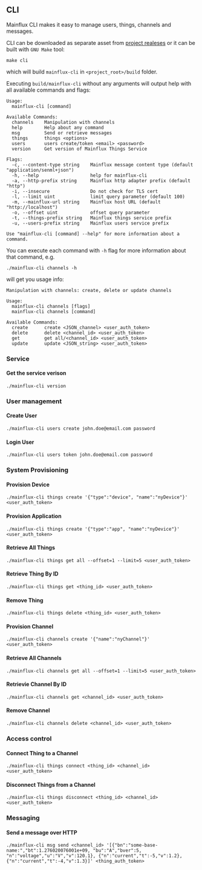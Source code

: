 ## CLI

Mainflux CLI makes it easy to manage users, things, channels and messages.

CLI can be downloaded as separate asset from [project realeses](https://github.com/mainflux/mainflux/releases) or it can be built with `GNU Make` tool:

```
make cli
```

which will build `mainflux-cli` in `<project_root>/build` folder.

Executing `build/mainflux-cli` without any arguments will output help with all available commands and flags:

```
Usage:
  mainflux-cli [command]

Available Commands:
  channels    Manipulation with channels
  help        Help about any command
  msg         Send or retrieve messages
  things      things <options>
  users       users create/token <email> <password>
  version     Get version of Mainflux Things Service

Flags:
  -c, --content-type string    Mainflux message content type (default "application/senml+json")
  -h, --help                   help for mainflux-cli
  -a, --http-prefix string     Mainflux http adapter prefix (default "http")
  -i, --insecure               Do not check for TLS cert
  -l, --limit uint             limit query parameter (default 100)
  -m, --mainflux-url string    Mainflux host URL (default "http://localhost")
  -o, --offset uint            offset query parameter
  -t, --things-prefix string   Mainflux things service prefix
  -u, --users-prefix string    Mainflux users service prefix

Use "mainflux-cli [command] --help" for more information about a command.
```

You can execute each command with `-h` flag for more information about that command, e.g.

```
./mainflux-cli channels -h
```

will get you usage info:

```
Manipulation with channels: create, delete or update channels

Usage:
  mainflux-cli channels [flags]
  mainflux-cli channels [command]

Available Commands:
  create      create <JSON_channel> <user_auth_token>
  delete      delete <channel_id> <user_auth_token>
  get         get all/<channel_id> <user_auth_token>
  update      update <JSON_string> <user_auth_token>

```

### Service
#### Get the service verison

```
./mainflux-cli version
```

### User management
#### Create User

```
./mainflux-cli users create john.doe@email.com password
```

#### Login User

```
./mainflux-cli users token john.doe@email.com password
```

### System Provisioning
#### Provision Device

```
./mainflux-cli things create '{"type":"device", "name":"nyDevice"}' <user_auth_token>
```

#### Provision Application

```
./mainflux-cli things create '{"type":"app", "name":"nyDevice"}' <user_auth_token>
```

#### Retrieve All Things

```
./mainflux-cli things get all --offset=1 --limit=5 <user_auth_token>
```

#### Retrieve Thing By ID

```
./mainflux-cli things get <thing_id> <user_auth_token>
```

#### Remove Thing

```
./mainflux-cli things delete <thing_id> <user_auth_token>
```

#### Provision Channel

```
./mainflux-cli channels create '{"name":"nyChannel"}' <user_auth_token>
```

#### Retrieve All Channels

```
./mainflux-cli channels get all --offset=1 --limit=5 <user_auth_token>
```

#### Retrievie Channel By ID

```
./mainflux-cli channels get <channel_id> <user_auth_token>
```

#### Remove Channel

```
./mainflux-cli channels delete <channel_id> <user_auth_token>
```

### Access control
#### Connect Thing to a Channel

```
./mainflux-cli things connect <thing_id> <channel_id> <user_auth_token>
```

#### Disconnect Things from a Channel

```
./mainflux-cli things disconnect <thing_id> <channel_id> <user_auth_token>
```

### Messaging
#### Send a message over HTTP

```
./mainflux-cli msg send <channel_id> '[{"bn":"some-base-name:","bt":1.276020076001e+09, "bu":"A","bver":5, "n":"voltage","u":"V","v":120.1}, {"n":"current","t":-5,"v":1.2}, {"n":"current","t":-4,"v":1.3}]' <thing_auth_token>
```


